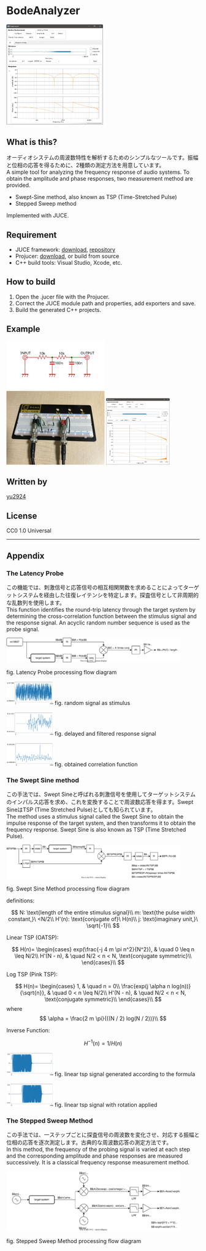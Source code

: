 # BodeAnalyzer
 
 <img src="media/screenshot-ir.png" width="50%">

 ## What is this?

オーディオシステムの周波数特性を解析するためのシンプルなツールです。振幅と位相の応答を得るために、2種類の測定方法を用意しています。  
 A simple tool for analyzing the frequency response of audio systems. To obtain the amplitude and phase responses, two measurement method are provided.
 * Swept-Sine method, also known as TSP (Time-Stretched Pulse)
 * Stepped Sweep method

 Implemented with JUCE.

 ## Requirement

* JUCE framework: [download](https://juce.com/get-juce/download), [repository](https://github.com/juce-framework/JUCE)
* Projucer: [download](https://juce.com/discover/projucer), or build from source
* C++ build tools: Visual Studio, Xcode, etc.

 ## How to build

1. Open the .jucer file with the Projucer.
2. Correct the JUCE module path and properties, add exporters and save.
3. Build the generated C++ projects.

## Example

<img src="media/example schematic.svg" width="256">
<img src="media/example hardware.jpg" width="256">
<img src="media/example measurement.png" width="33%">

## Written by

[yu2924](https://twitter.com/yu2924)

## License

CC0 1.0 Universal

---

## Appendix

### The Latency Probe

この機能では、刺激信号と応答信号の相互相関関数を求めることによってターゲットシステムを経由した往復レイテンシを特定します。探査信号として非周期的な乱数列を使用します。  
This function identifies the round-trip latency through the target system by determining the cross-correlation function between the stimulus signal and the response signal. An acyclic random number sequence is used as the probe signal.  

<img src="media/diagram-latency_probe.svg" width="90%">  

fig. Latency Probe processing flow diagram

<img src="media/corr-stimulus.png" width="25%">fig. random signal as stimulus

<img src="media/corr-response.png" width="25%">fig. delayed and filtered response signal

<img src="media/corr-result.png" width="25%">fig. obtained correlation function

### The Swept Sine method

この手法では、Swept Sineと呼ばれる刺激信号を使用してターゲットシステムのインパルス応答を求め、これを変換することで周波数応答を得ます。Swept SineはTSP (Time Stretched Pulse)としても知られています。  
The method uses a stimulus signal called the Swept Sine to obtain the impulse response of the target system, and then transforms it to obtain the frequency response. Swept Sine is also known as TSP (Time Stretched Pulse).  

<img src="media/diagram-swept_sine.svg" width="90%">  

fig. Swept Sine Method processing flow diagram

definitions:

$$
N: \text{length of the entire stimulus signal}\\
m: \text{the pulse width constant,}\ <N/2\\
H'(n): \text{conjugate of}\ H(n)\\
j: \text{imaginary unit,}\ \sqrt{-1}\\
$$

Linear TSP (OATSP):

$$
H(n)=
\begin{cases}
exp(\frac{-j 4 m \pi n^2}{N^2}), & \quad 0 \leq n \leq N/2\\
H'(N - n), & \quad N/2 < n < N, \text{conjugate symmetric}\\
\end{cases}\\
$$

Log TSP (Pink TSP):

$$
H(n)=
\begin{cases}
1, & \quad n = 0\\
\frac{exp(j \alpha n log(n))}{\sqrt{n}}, & \quad 0 < n \leq N/2\\
H'(N - n), & \quad N/2 < n < N, \text{conjugate symmetric}\\
\end{cases}\\
$$
where
$$
\alpha = \frac{2 m \pi}{((N / 2) log(N / 2))}\\
$$

Inverse Function:

$$
H^{-1}(n) = 1 / H(n)
$$

<img src="media/tsp-prerotation.png" width="25%">fig. linear tsp signal generated according to the formula

<img src="media/tsp-postrotation.png" width="25%">fig. linear tsp signal with rotation applied

### The Stepped Sweep Method

この手法では、一ステップごとに探査信号の周波数を変化させ、対応する振幅と位相の応答を逐次測定します。古典的な周波数応答の測定方法です。  
In this method, the frequency of the probing signal is varied at each step and the corresponding amplitude and phase responses are measured successively. It is a classical frequency response measurement method.  

<img src="media/diagram-stepped_sweep.svg" width="90%">  

fig. Stepped Sweep Method processing flow diagram
